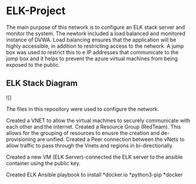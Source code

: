 # ELK-Project

The main purpose of this network is to configure an ELK stack server and monitor the system.  The newtork included a  load balanced and monitored instance of DVWA.  Load balancing ensures that the application will be highly accessible, in addition to restricting access to the network. 
A jump box was used to restrict this to e IP addresses that communicate to the jomp box and it helps to prevent the azure virtual machines from being exposed to the public. 

## ELK Stack Diagram

![]


The files in this repository were used to configure the network.


Created a VNET to allow the virtual machines to securely communicate with each other and the internet. 
Created a Resource Group (RedTeam). This allows for the grouping of resources to enusre the creation and de-provisioning are unified. 
Created a Peer connection between the vNets to allow traffic to pass through the Vnets and regions in bi-directionally.

Created a new VM (ELK Server)-connected the ELK server to the ansible container using the public key. 

Created ELK Ansible playbook to install 
	*docker.io
	*python3-pip
	*docker

